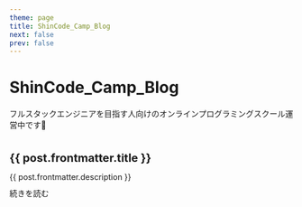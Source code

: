 ```yaml
---
theme: page
title: ShinCode_Camp_Blog
next: false
prev: false
---
```


<script setup>
import { data as posts } from '/.vitepress/posts.data.js'
import moment from 'moment';
</script>

# ShinCode_Camp_Blog

フルスタックエンジニアを目指す人向けのオンラインプログラミングスクール運営中です:dog:

<article v-for="post of posts" class="home-posts-article">
  <p>
    <a :href="post.url" class="home-posts-article-title">{{ post.frontmatter.title }}</a>
  </p>
  <p>{{ post.frontmatter.description }}</p>
  <p>
    <a :href="post.url">続きを読む</a>
  </p>
</article>

<style>
.home-posts-article {
  border-top: 1px solid var(--vp-c-divider);
  justify-content: space-between;
  padding: 10px 0;
}

.home-posts-article p {
  margin: 10px 0;
}

.home-posts-article .home-posts-article-title {
  color: var(--vp-c-text-1);
  font-size: 20px;
  font-weight: 700;
  line-height: 1.5;
  text-decoration: none !important;
}
</style>
